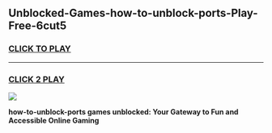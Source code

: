 
## Unblocked-Games-how-to-unblock-ports-Play-Free-6cut5
<h3>
<a href="https://premium76.site?title=how-to-unblock-ports&ref=20M">CLICK TO PLAY</a></h3>
<hr>

<h3>
<a href="https://premium76.site?title=how-to-unblock-ports&ref=20M">CLICK 2 PLAY</a>
  
</h3>

<a href="https://premium76.site?title=how-to-unblock-ports&ref=19M"><img src="https://clearcache.store/games.png"></a>


**how-to-unblock-ports games unblocked: Your Gateway to Fun and Accessible Online Gaming**
